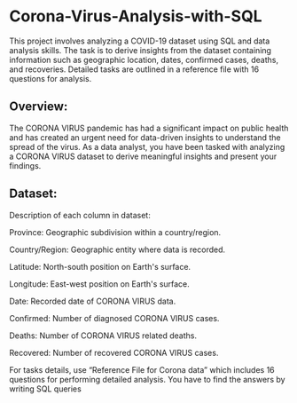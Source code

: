 # Corona-Virus-Analysis-with-SQL
This project involves analyzing a COVID-19 dataset using SQL and data analysis skills. The task is to derive insights from the dataset containing information such as geographic location, dates, confirmed cases, deaths, and recoveries. Detailed tasks are outlined in a reference file with 16 questions for analysis.

## Overview:
The CORONA VIRUS pandemic has had a significant impact on public health and has created an urgent
need for data-driven insights to understand the spread of the virus. As a data analyst, you have been
tasked with analyzing a CORONA VIRUS dataset to derive meaningful insights and present your findings.

## Dataset:
Description of each column in dataset:

Province: Geographic subdivision within a country/region.

Country/Region: Geographic entity where data is recorded.

Latitude: North-south position on Earth's surface.

Longitude: East-west position on Earth's surface.

Date: Recorded date of CORONA VIRUS data.

Confirmed: Number of diagnosed CORONA VIRUS cases.

Deaths: Number of CORONA VIRUS related deaths.

Recovered: Number of recovered CORONA VIRUS cases.

For tasks details, use “Reference File for Corona data” which includes 16 questions for performing
detailed analysis. You have to find the answers by writing SQL queries

